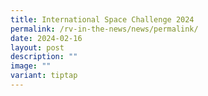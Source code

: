 ```yaml
---
title: International Space Challenge 2024
permalink: /rv-in-the-news/news/permalink/
date: 2024-02-16
layout: post
description: ""
image: ""
variant: tiptap
---
```

<p></p>